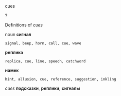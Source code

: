 cues

?


Definitions of _cues_

noun
**сигнал**

    signal, beep, horn, call, cue, wave
**реплика**

    replica, cue, line, speech, catchword
**намек**

    hint, allusion, cue, reference, suggestion, inkling

_cues_
**подсказки**, **реплики**, **сигналы**
